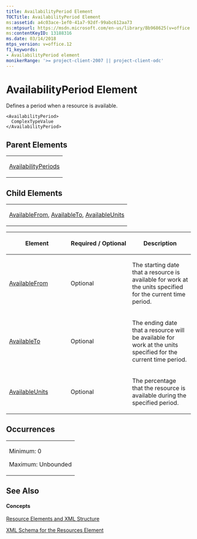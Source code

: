 ```yaml
---
title: AvailabilityPeriod Element
TOCTitle: AvailabilityPeriod Element
ms:assetid: a4c03ace-1ef0-41a7-92df-99abc612aa73
ms:mtpsurl: https://msdn.microsoft.com/en-us/library/Bb968625(v=office.12)
ms:contentKeyID: 13188316
ms.date: 03/14/2018
mtps_version: v=office.12
f1_keywords:
- AvailabilityPeriod element
monikerRange: '>= project-client-2007 || project-client-odc'
---
```


# AvailabilityPeriod Element




Defines a period when a resource is available.

    <AvailabilityPeriod>
      ComplexTypeValue
    </AvailabilityPeriod>

## Parent Elements

<table>
<colgroup>
<col style="width: 100%" />
</colgroup>
<tbody>
<tr class="odd">
<td><p><a href="availabilityperiods-element.md">AvailabilityPeriods</a></p></td>
</tr>
</tbody>
</table>

## Child Elements

<table>
<colgroup>
<col style="width: 100%" />
</colgroup>
<tbody>
<tr class="odd">
<td><p><a href="availablefrom-element.md">AvailableFrom</a>, <a href="availableto-element.md">AvailableTo</a>, <a href="availableunits-element.md">AvailableUnits</a></p></td>
</tr>
</tbody>
</table>

<table>
<colgroup>
<col style="width: 33%" />
<col style="width: 33%" />
<col style="width: 33%" />
</colgroup>
<thead>
<tr class="header">
<th><p>Element</p></th>
<th><p>Required / Optional</p></th>
<th><p>Description</p></th>
</tr>
</thead>
<tbody>
<tr class="odd">
<td><p><a href="availablefrom-element.md">AvailableFrom</a></p></td>
<td><p>Optional</p></td>
<td><p>The starting date that a resource is available for work at the units specified for the current time period.</p></td>
</tr>
<tr class="even">
<td><p><a href="availableto-element.md">AvailableTo</a></p></td>
<td><p>Optional</p></td>
<td><p>The ending date that a resource will be available for work at the units specified for the current time period.</p></td>
</tr>
<tr class="odd">
<td><p><a href="availableunits-element.md">AvailableUnits</a></p></td>
<td><p>Optional</p></td>
<td><p>The percentage that the resource is available during the specified period.</p></td>
</tr>
</tbody>
</table>

## Occurrences

<table>
<colgroup>
<col style="width: 100%" />
</colgroup>
<tbody>
<tr class="odd">
<td><p>Minimum: 0</p>
<p>Maximum: Unbounded</p></td>
</tr>
</tbody>
</table>

## See Also

#### Concepts

[Resource Elements and XML Structure](resource-elements-and-xml-structure.md)

[XML Schema for the Resources Element](xml-schema-for-the-resources-element.md)

